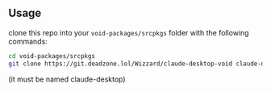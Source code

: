 ## Usage

clone this repo into your `void-packages/srcpkgs` folder with the following commands:

```bash
cd void-packages/srcpkgs
git clone https://git.deadzone.lol/Wizzard/claude-desktop-void claude-desktop
```

(it must be named claude-desktop)
